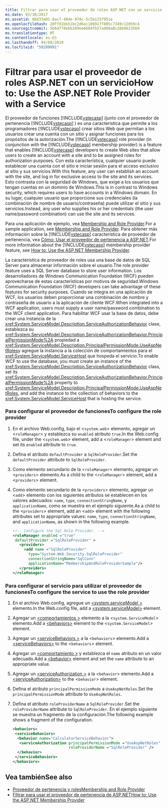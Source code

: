 ```yaml
---
title: Filtrar para usar el proveedor de roles ASP.NET con un servicio
ms.date: 03/30/2017
ms.assetid: 88d33a81-8ac7-48de-978c-5c5b1257951e
ms.openlocfilehash: 20ffd1bb51bc2d6ac106927f805c7349c12059c4
ms.sourcegitcommit: 5b6d778ebb269ee6684fb57ad69a8c28b06235b9
ms.translationtype: MT
ms.contentlocale: es-ES
ms.lasthandoff: 04/08/2019
ms.locfileid: "59209091"
---
```

# <a name="how-to-use-the-aspnet-role-provider-with-a-service"></a><span data-ttu-id="991d9-102">Filtrar para usar el proveedor de roles ASP.NET con un servicio</span><span class="sxs-lookup"><span data-stu-id="991d9-102">How to: Use the ASP.NET Role Provider with a Service</span></span>
<span data-ttu-id="991d9-103">El proveedor de funciones [!INCLUDE[vstecasp](../../../../includes/vstecasp-md.md)] (junto con el proveedor de pertenencia [!INCLUDE[vstecasp](../../../../includes/vstecasp-md.md)] ) es una característica que permite a los programadores [!INCLUDE[vstecasp](../../../../includes/vstecasp-md.md)] crear sitios Web que permitan a los usuarios crear una cuenta con un sitio y asignar funciones para los propósitos de la autorización.</span><span class="sxs-lookup"><span data-stu-id="991d9-103">The [!INCLUDE[vstecasp](../../../../includes/vstecasp-md.md)] role provider (in conjunction with the [!INCLUDE[vstecasp](../../../../includes/vstecasp-md.md)] membership provider) is a feature that enables [!INCLUDE[vstecasp](../../../../includes/vstecasp-md.md)] developers to create Web sites that allow users to create an account with a site and to be assigned roles for authorization purposes.</span></span> <span data-ttu-id="991d9-104">Con esta característica, cualquier usuario puede establecer una cuenta con el sitio e iniciar sesión para el acceso exclusivo al sitio y sus servicios.</span><span class="sxs-lookup"><span data-stu-id="991d9-104">With this feature, any user can establish an account with the site, and log in for exclusive access to the site and its services.</span></span> <span data-ttu-id="991d9-105">Esto contrasta con la seguridad de Windows, que exige a los usuarios que tengan cuentas en un dominio de Windows.</span><span class="sxs-lookup"><span data-stu-id="991d9-105">This is in contrast to Windows security, which requires users to have accounts in a Windows domain.</span></span> <span data-ttu-id="991d9-106">En su lugar, cualquier usuario que proporcione sus credenciales (la combinación de nombre de usuario/contraseña) puede utilizar el sitio y sus servicios.</span><span class="sxs-lookup"><span data-stu-id="991d9-106">Instead, any user who supplies his or her credentials (the user name/password combination) can use the site and its services.</span></span>  
  
 <span data-ttu-id="991d9-107">Para una aplicación de ejemplo, vea [Membership and Role Provider](../../../../docs/framework/wcf/samples/membership-and-role-provider.md).</span><span class="sxs-lookup"><span data-stu-id="991d9-107">For a sample application, see [Membership and Role Provider](../../../../docs/framework/wcf/samples/membership-and-role-provider.md).</span></span> <span data-ttu-id="991d9-108">Para obtener más información sobre la [!INCLUDE[vstecasp](../../../../includes/vstecasp-md.md)] característica de proveedor de pertenencia, vea [Cómo: Usar el proveedor de pertenencia a ASP.NET](../../../../docs/framework/wcf/feature-details/how-to-use-the-aspnet-membership-provider.md).</span><span class="sxs-lookup"><span data-stu-id="991d9-108">For more information about the [!INCLUDE[vstecasp](../../../../includes/vstecasp-md.md)] membership provider feature, see [How to: Use the ASP.NET Membership Provider](../../../../docs/framework/wcf/feature-details/how-to-use-the-aspnet-membership-provider.md).</span></span>  
  
 <span data-ttu-id="991d9-109">La característica de proveedor de roles usa una base de datos de SQL Server para almacenar información sobre el usuario.</span><span class="sxs-lookup"><span data-stu-id="991d9-109">The role provider feature uses a SQL Server database to store user information.</span></span> <span data-ttu-id="991d9-110">Los desarrolladores de Windows Communication Foundation (WCF) pueden aprovecharse de estas características por motivos de seguridad.</span><span class="sxs-lookup"><span data-stu-id="991d9-110">Windows Communication Foundation (WCF) developers can take advantage of these features for security purposes.</span></span> <span data-ttu-id="991d9-111">Cuando se integra en una aplicación de WCF, los usuarios deben proporcionar una combinación de nombre y contraseña de usuario a la aplicación de cliente WCF.</span><span class="sxs-lookup"><span data-stu-id="991d9-111">When integrated into a WCF application, users must supply a user name/password combination to the WCF client application.</span></span> <span data-ttu-id="991d9-112">Para habilitar WCF usar la base de datos, debe crear una instancia de la <xref:System.ServiceModel.Description.ServiceAuthorizationBehavior> clase, establezca su <xref:System.ServiceModel.Description.ServiceAuthorizationBehavior.PrincipalPermissionMode%2A> propiedad a <xref:System.ServiceModel.Description.PrincipalPermissionMode.UseAspNetRoles>y agregue la instancia a la colección de comportamientos para el <xref:System.ServiceModel.ServiceHost> que hospeda el servicio.</span><span class="sxs-lookup"><span data-stu-id="991d9-112">To enable WCF to use the database, you must create an instance of the <xref:System.ServiceModel.Description.ServiceAuthorizationBehavior> class, set its <xref:System.ServiceModel.Description.ServiceAuthorizationBehavior.PrincipalPermissionMode%2A> property to <xref:System.ServiceModel.Description.PrincipalPermissionMode.UseAspNetRoles>, and add the instance to the collection of behaviors to the <xref:System.ServiceModel.ServiceHost> that is hosting the service.</span></span>  
  
### <a name="to-configure-the-role-provider"></a><span data-ttu-id="991d9-113">Para configurar el proveedor de funciones</span><span class="sxs-lookup"><span data-stu-id="991d9-113">To configure the role provider</span></span>  
  
1.  <span data-ttu-id="991d9-114">En el archivo Web.config, bajo el <`system.web`> elemento, agregar un <`roleManager`> y establezca su `enabled` atributo `true`.</span><span class="sxs-lookup"><span data-stu-id="991d9-114">In the Web.config file, under the <`system.web`> element, add a <`roleManager`> element and set its `enabled` attribute to `true`.</span></span>  
  
2.  <span data-ttu-id="991d9-115">Defina el atributo `defaultProvider` a `SqlRoleProvider`.</span><span class="sxs-lookup"><span data-stu-id="991d9-115">Set the `defaultProvider` attribute to `SqlRoleProvider`.</span></span>  
  
3.  <span data-ttu-id="991d9-116">Como elemento secundario de la <`roleManager`> elemento, agregar un <`providers`> elemento.</span><span class="sxs-lookup"><span data-stu-id="991d9-116">As a child to the <`roleManager`> element, add a <`providers`> element.</span></span>  
  
4.  <span data-ttu-id="991d9-117">Como elemento secundario de la <`providers`> elemento, agregar un <`add`> elemento con los siguientes atributos se establecen en los valores adecuados: `name`, `type`, `connectionStringName`, y `applicationName`, como se muestra en el ejemplo siguiente.</span><span class="sxs-lookup"><span data-stu-id="991d9-117">As a child to the <`providers`> element, add an <`add`> element with the following attributes set to appropriate values: `name`, `type`, `connectionStringName`, and `applicationName`, as shown in the following example.</span></span>  
  
    ```xml  
    <!-- Configure the Sql Role Provider. -->  
    <roleManager enabled ="true"   
     defaultProvider ="SqlRoleProvider" >  
       <providers>  
         <add name ="SqlRoleProvider"   
           type="System.Web.Security.SqlRoleProvider"   
           connectionStringName="SqlConn"   
           applicationName="MembershipAndRoleProviderSample"/>  
       </providers>  
    </roleManager>  
    ```  
  
### <a name="to-configure-the-service-to-use-the-role-provider"></a><span data-ttu-id="991d9-118">Para configurar el servicio para utilizar el proveedor de funciones</span><span class="sxs-lookup"><span data-stu-id="991d9-118">To configure the service to use the role provider</span></span>  
  
1.  <span data-ttu-id="991d9-119">En el archivo Web.config, agregue un [ \<system.serviceModel >](../../../../docs/framework/configure-apps/file-schema/wcf/system-servicemodel.md) elemento.</span><span class="sxs-lookup"><span data-stu-id="991d9-119">In the Web.config file, add a [\<system.serviceModel>](../../../../docs/framework/configure-apps/file-schema/wcf/system-servicemodel.md) element.</span></span>  
  
2.  <span data-ttu-id="991d9-120">Agregar un [ \<comportamientos >](../../../../docs/framework/configure-apps/file-schema/wcf/behaviors.md) elemento a la <`system.ServiceModel`> elemento.</span><span class="sxs-lookup"><span data-stu-id="991d9-120">Add a [\<behaviors>](../../../../docs/framework/configure-apps/file-schema/wcf/behaviors.md) element to the <`system.ServiceModel`> element.</span></span>  
  
3.  <span data-ttu-id="991d9-121">Agregar un [ \<serviceBehaviors >](../../../../docs/framework/configure-apps/file-schema/wcf/servicebehaviors.md) a la <`behaviors`> elemento.</span><span class="sxs-lookup"><span data-stu-id="991d9-121">Add a [\<serviceBehaviors>](../../../../docs/framework/configure-apps/file-schema/wcf/servicebehaviors.md) to the <`behaviors`> element.</span></span>  
  
4.  <span data-ttu-id="991d9-122">Agregar un [ \<comportamiento >](../../../../docs/framework/configure-apps/file-schema/wcf/behavior-of-endpointbehaviors.md) y establezca el `name` atributo en un valor adecuado.</span><span class="sxs-lookup"><span data-stu-id="991d9-122">Add a [\<behavior>](../../../../docs/framework/configure-apps/file-schema/wcf/behavior-of-endpointbehaviors.md) element and set the `name` attribute to an appropriate value.</span></span>  
  
5.  <span data-ttu-id="991d9-123">Agregar un [ \<serviceAuthorization >](../../../../docs/framework/configure-apps/file-schema/wcf/serviceauthorization-element.md) a la <`behavior`> elemento.</span><span class="sxs-lookup"><span data-stu-id="991d9-123">Add a [\<serviceAuthorization>](../../../../docs/framework/configure-apps/file-schema/wcf/serviceauthorization-element.md) to the <`behavior`> element.</span></span>  
  
6.  <span data-ttu-id="991d9-124">Defina el atributo `principalPermissionMode` a `UseAspNetRoles`.</span><span class="sxs-lookup"><span data-stu-id="991d9-124">Set the `principalPermissionMode` attribute to `UseAspNetRoles`.</span></span>  
  
7.  <span data-ttu-id="991d9-125">Defina el atributo `roleProviderName` a `SqlRoleProvider`.</span><span class="sxs-lookup"><span data-stu-id="991d9-125">Set the `roleProviderName` attribute to `SqlRoleProvider`.</span></span> <span data-ttu-id="991d9-126">En el ejemplo siguiente se muestra un fragmento de la configuración.</span><span class="sxs-lookup"><span data-stu-id="991d9-126">The following example shows a fragment of the configuration.</span></span>  
  
    ```xml  
    <behaviors>  
     <serviceBehaviors>  
      <behavior name="CalculatorServiceBehavior">  
       <serviceAuthorization principalPermissionMode ="UseAspNetRoles"  
                             roleProviderName ="SqlRoleProvider" />  
      </behavior>  
     </serviceBehaviors>  
    </behaviors>  
    ```  
  
## <a name="see-also"></a><span data-ttu-id="991d9-127">Vea también</span><span class="sxs-lookup"><span data-stu-id="991d9-127">See also</span></span>

- [<span data-ttu-id="991d9-128">Proveedor de pertenencia y roles</span><span class="sxs-lookup"><span data-stu-id="991d9-128">Membership and Role Provider</span></span>](../../../../docs/framework/wcf/samples/membership-and-role-provider.md)
- [<span data-ttu-id="991d9-129">Filtrar para usar el proveedor de pertenencia de ASP.NET</span><span class="sxs-lookup"><span data-stu-id="991d9-129">How to: Use the ASP.NET Membership Provider</span></span>](../../../../docs/framework/wcf/feature-details/how-to-use-the-aspnet-membership-provider.md)
